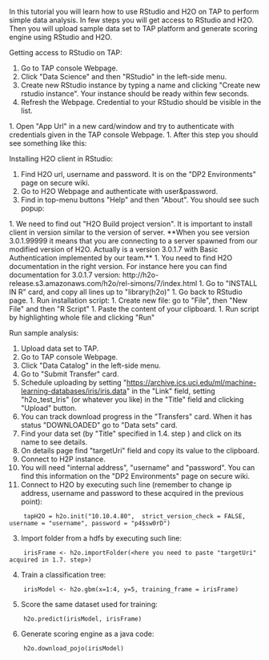 In this tutorial you will learn how to use RStudio and H2O on TAP to perform simple data analysis. In few steps you will get access to RStudio and H2O. Then you will upload sample data set to TAP platform and generate scoring engine using RStudio and H2O.

Getting access to RStudio on TAP:

1. Go to TAP console Webpage.
1. Click "Data Science" and then "RStudio" in the left-side menu.
1. Create new RStudio instance by typing a name and clicking "Create new rstudio instance". Your instance should be ready within few seconds.
1. Refresh the Webpage. Credential to your RStudio should be visible in the list.
<TODO image>
1. Open "App Url" in a new card/window and try to authenticate with credentials given in the TAP console Webpage.
<TODO image>
1. After this step you should see something like this:
<TODO image>

Installing H2O client in RStudio:

1. Find H2O url, username and password. It is on the "DP2 Environments" page on secure wiki.
1. Go to H2O Webpage and authenticate with user&password.
1. Find in top-menu buttons "Help" and then "About". You should see such popup:
<TODO image>
1. We need to find out "H2O Build project version". It is important to install client in version similar to the version of server.
**When you see version 3.0.1.99999 it means that you are connecting to a server spawned from our modified version of H2O. Actually is a version 3.0.1.7 with Basic Authentication implemented by our team.**
1. You need to find H2O documentation in the right version. For instance here you can find documentation for 3.0.1.7 version: http://h2o-release.s3.amazonaws.com/h2o/rel-simons/7/index.html
1. Go to "INSTALL IN R" card, and copy all lines up to "library(h2o)"
1. Go back to RStudio page.
1. Run installation script:
  1. Create new file: go to "File", then "New File" and then "R Script"
  1. Paste the content of your clipboard.
  1. Run script by highlighting whole file and clicking "Run"
<image>

Run sample analysis:

1. Upload data set to TAP.
  1. Go to TAP console Webpage.
  1. Click "Data Catalog" in the left-side menu.
  1. Go to "Submit Transfer" card.
  1. Schedule uploading by setting "https://archive.ics.uci.edu/ml/machine-learning-databases/iris/iris.data" in the "Link" field, setting "h2o_test_Iris" (or whatever you like) in the "Title" field and clicking "Upload" button.
  1. You can track download progress in the "Transfers" card. When it has status "DOWNLOADED" go to "Data sets" card.
  1. Find your data set (by "Title" specified in 1.4. step ) and click on its name to see details.
  1. On details page find "targetUri" field and copy its value to the clipboard.
2. Connect to H2P instance. 
  1. You will need "internal address", "username" and "password". You can find this information on the "DP2 Environments" page on secure wiki.
  1. Connect to H2O by executing such line (remember to change ip address, username and password to these acquired in the previous point):
```
    tapH2O = h2o.init("10.10.4.80",  strict_version_check = FALSE, username = "username", password = "p4$sw0rD")
```
3. Import folder from a hdfs by executing such line:
```
    irisFrame <- h2o.importFolder(<here you need to paste "targetUri" acquired in 1.7. step>)
```
4. Train a classification tree:
```
    irisModel <- h2o.gbm(x=1:4, y=5, training_frame = irisFrame)
```
5. Score the same dataset used for training:
```
    h2o.predict(irisModel, irisFrame)
```
6. Generate scoring engine as a java code:
```
    h2o.download_pojo(irisModel)
```